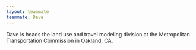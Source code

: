 ```yaml
---
layout: teammate
teammate: Dave
---
```



Dave is heads the land use and travel modeling division at the Metropolitan Transportation
Commission in Oakland, CA.

